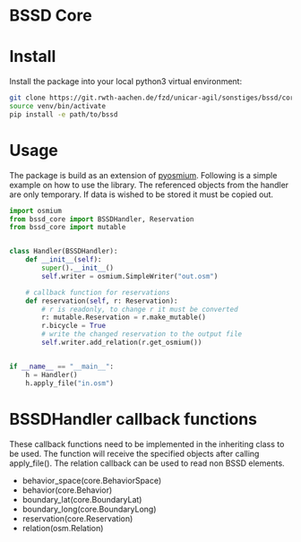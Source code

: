 # BSSD Core

# Install
Install the package into your local python3 virtual environment:
```bash
git clone https://git.rwth-aachen.de/fzd/unicar-agil/sonstiges/bssd/core.git bssd
source venv/bin/activate
pip install -e path/to/bssd
```

# Usage
The package is build as an extension of [pyosmium](https://docs.osmcode.org/pyosmium/latest/intro.html).
Following is a simple example on how to use the library. The referenced objects from the
handler are only temporary. If data is wished to be stored it must be copied out.

```python
import osmium
from bssd_core import BSSDHandler, Reservation
from bssd_core import mutable


class Handler(BSSDHandler):
    def __init__(self):
        super().__init__()
        self.writer = osmium.SimpleWriter("out.osm")

    # callback function for reservations
    def reservation(self, r: Reservation):
        # r is readonly, to change r it must be converted
        r: mutable.Reservation = r.make_mutable()
        r.bicycle = True
        # write the changed reservation to the output file
        self.writer.add_relation(r.get_osmium())


if __name__ == "__main__":
    h = Handler()
    h.apply_file("in.osm")
```

# BSSDHandler callback functions
These callback functions need to be implemented in the inheriting class to be used.
The function will receive the specified objects after calling apply_file().
The relation callback can be used to read non BSSD elements.
- behavior_space(core.BehaviorSpace)
- behavior(core.Behavior)
- boundary_lat(core.BoundaryLat)
- boundary_long(core.BoundaryLong)
- reservation(core.Reservation)
- relation(osm.Relation)
